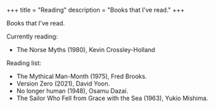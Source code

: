 +++
title = "Reading"
description = "Books that I've read."
+++

Books that I've read.

Currently reading:

- The Norse Myths (1980), Kevin Crossley-Holland

Reading list:

- The Mythical Man-Month (1975), Fred Brooks.
- Version Zero (2021), David Yoon.
- No longer human (1948), Osamu Dazai.
- The Sailor Who Fell from Grace with the Sea (1963), Yukio Mishima.

